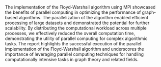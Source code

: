 The implementation of the Floyd-Warshall algorithm using MPI showcased the benefits of parallel computing in optimizing the performance of graph-based algorithms. The parallelization of the algorithm enabled efficient processing of large datasets and demonstrated the potential for further scalability. By distributing the computational workload across multiple processes, we effectively reduced the overall computation time, demonstrating the utility of parallel computing for complex algorithmic tasks. The report highlights the successful execution of the parallel implementation of the Floyd-Warshall algorithm and underscores the importance of leveraging parallel computing techniques for handling computationally intensive tasks in graph theory and related fields.
